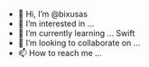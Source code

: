 - 👋 Hi, I’m @bixusas
- 👀 I’m interested in ...
- 🌱 I’m currently learning ... Swift
- 💞️ I’m looking to collaborate on ...
- 📫 How to reach me ...

<!---
bixusas/bixusas is a ✨ special ✨ repository because its `README.md` (this file) appears on your GitHub profile.
You can click the Preview link to take a look at your changes.
--->
